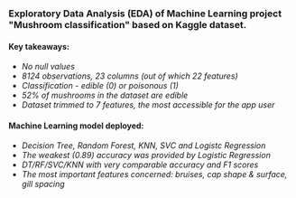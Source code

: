 
### Exploratory Data Analysis (EDA) of Machine Learning project "Mushroom classification" based on Kaggle dataset.  

#### Key takeaways:
* _No null values_
* _8124 observations, 23 columns (out of which 22 features)_
* _Classification - edible (0) or poisonous (1)_
* _52% of mushrooms in the dataset are edible_
* _Dataset trimmed to 7 features, the most accessible for the app user_

#### Machine Learning model deployed:
* _Decision Tree, Random Forest, KNN, SVC and Logistc Regression_
* _The weakest (0.89) accuracy was provided by Logistic Regression_
* _DT/RF/SVC/KNN with very comparable accuracy and F1 scores_
* _The most important features concerned: bruises, cap shape & surface, gill spacing_